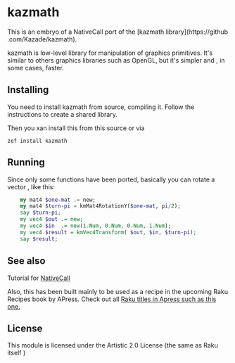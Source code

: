 # kazmath

This is an embryo of a NativeCall port of the [kazmath library](https://github
.com/Kazade/kazmath).

kazmath is low-level library for manipulation of graphics primitives. It's
 similar to others graphics libraries such as OpenGL, but it's simpler and
 , in some cases, faster. 

## Installing

You need to install kazmath from source, compiling it. Follow the
 instructions to create a shared library.
 
 Then you xan install this from this source or via
 
    zef install kazmath

## Running

Since only some functions have been ported, basically you can rotate a vector
, like this:

```raku
    my mat4 $one-mat .= new;
    my mat4 $turn-pi = kmMat4RotationY($one-mat, pi/2);
    say $turn-pi;
    my vec4 $out .= new;
    my vec4 $in  .= new(1.Num, 0.Num, 0.Num, 1.Num);
    my vec4 $result = kmVec4Transform( $out, $in, $turn-pi);
    say $result;
```

## See also

Tutorial for [NativeCall](https://docs.raku.org/language/nativecall)

Also, this has been built mainly to be used as a recipe in the upcoming Raku
 Recipes book by APress. Check out all [Raku titles in Apress such as this one.
 ](https://www.apress.com/gp/book/9781484249550)

## License
 
This module is licensed under the Artistic 2.0 License (the same as Raku itself
)
